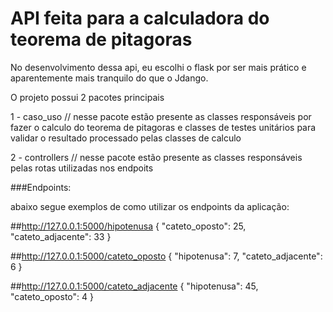# API feita para a calculadora do teorema de pitagoras
No desenvolvimento dessa api, eu escolhi o flask por ser mais prático e aparentemente mais tranquilo
do que o Jdango.

O projeto possui 2 pacotes principais 

1 - caso_uso // nesse pacote estão presente as classes responsáveis por fazer o calculo do teorema de pitagoras
e classes de testes unitários para validar o resultado processado pelas classes de calculo

2 - controllers // nesse pacote estão presente as classes responsáveis pelas rotas utilizadas nos endpoits

###Endpoints:

abaixo segue exemplos de como utilizar os endpoints da aplicação:


##http://127.0.0.1:5000/hipotenusa
{
    "cateto_oposto": 25,
    "cateto_adjacente": 33
}


##http://127.0.0.1:5000/cateto_oposto
{
    "hipotenusa": 7,
    "cateto_adjacente": 6
}


##http://127.0.0.1:5000/cateto_adjacente
{
    "hipotenusa": 45,
    "cateto_oposto": 4
}
